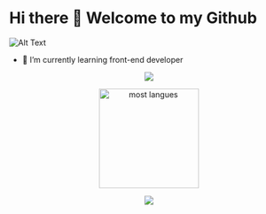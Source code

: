 # Hi there 👋 Welcome to my Github

![Alt Text](https://pa1.narvii.com/6237/b28af289d54aed98472e48c81d67e99ffce73535_hq.gif)

- 🌱 I’m currently learning front-end developer 


<p align="center">
  <a href="https://github-readme-streak-stats.herokuapp.com?user=TanatornZ&theme=gruvbox_duo&date_format=M%20j%5B%2C%20Y%5D&background=2D2A54"><img src="https://github-readme-streak-stats.herokuapp.com?user=TanatornZ&theme=gruvbox_duo&date_format=M%20j%5B%2C%20Y%5D&background=2D2A54"/></a>
</p>

<p align="center">

  <img align="center" height="180" src="https://github-readme-stats.vercel.app/api/top-langs/?username=TanatornZ&langs_count=10&layout=compact&theme=shades-of-purple" alt="most langues" />
</p>

<div align="center">
  <img src="https://capsule-render.vercel.app/api?type=waving&color=gradient&height=60&section=footer"/>
</div>
<!--
**TanatornZ/TanatornZ** is a ✨ _special_ ✨ repository because its `README.md` (this file) appears on your GitHub profile.

Here are some ideas to get you started:

- 🔭 I’m currently working on ...
- 🌱 I’m currently learning ...
- 👯 I’m looking to collaborate on ...
- 🤔 I’m looking for help with ...
- 💬 Ask me about ...
- 📫 How to reach me: ...
- 😄 Pronouns: ...
- ⚡ Fun fact: ...
-->
